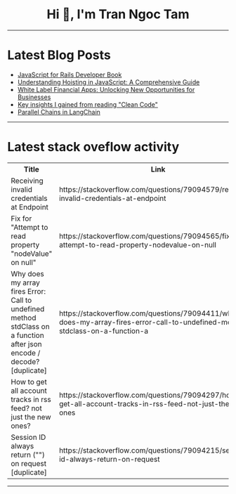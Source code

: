 <h1 align="center">Hi 👋, I'm Tran Ngoc Tam</h1>

---

# Latest Blog Posts 
<!-- BLOG-POST-LIST:START -->
- [JavaScript for Rails Developer Book](https://dev.to/railsdesigner/javascript-for-rails-developer-book-3f0e)
- [Understanding Hoisting in JavaScript: A Comprehensive Guide](https://dev.to/nishanthank/understanding-hoisting-in-javascript-a-comprehensive-guide-5bic)
- [White Label Financial Apps: Unlocking New Opportunities for Businesses](https://dev.to/kzier/white-label-financial-apps-unlocking-new-opportunities-for-businesses-25mj)
- [Key insights I gained from reading &quot;Clean Code&quot;](https://dev.to/patfinder/key-insights-i-gained-from-reading-clean-code-4hnc)
- [Parallel Chains in LangChain](https://dev.to/thilak15/parallel-chains-in-langchain-a-practical-guide-3o1j)
<!-- BLOG-POST-LIST:END -->

---

# Latest stack oveflow activity
<table>
  <tr><th>Title</th><th>Link</th></tr>
  <!-- STACKOVERFLOW:START --><tr><td>Receiving invalid credentials at Endpoint</td><td>https://stackoverflow.com/questions/79094579/receiving-invalid-credentials-at-endpoint</td></tr><tr><td>Fix for &quot;Attempt to read property &quot;nodeValue&quot; on null&quot;</td><td>https://stackoverflow.com/questions/79094565/fix-for-attempt-to-read-property-nodevalue-on-null</td></tr><tr><td>Why does my array fires Error: Call to undefined method stdClass on a function after json encode / decode? [duplicate]</td><td>https://stackoverflow.com/questions/79094411/why-does-my-array-fires-error-call-to-undefined-method-stdclass-on-a-function-a</td></tr><tr><td>How to get all account tracks in rss feed? not just the new ones?</td><td>https://stackoverflow.com/questions/79094297/how-to-get-all-account-tracks-in-rss-feed-not-just-the-new-ones</td></tr><tr><td>Session ID always return &lpar;&quot;&quot;&rpar; on request [duplicate]</td><td>https://stackoverflow.com/questions/79094215/session-id-always-return-on-request</td></tr><!-- STACKOVERFLOW:END -->
</table>

---


